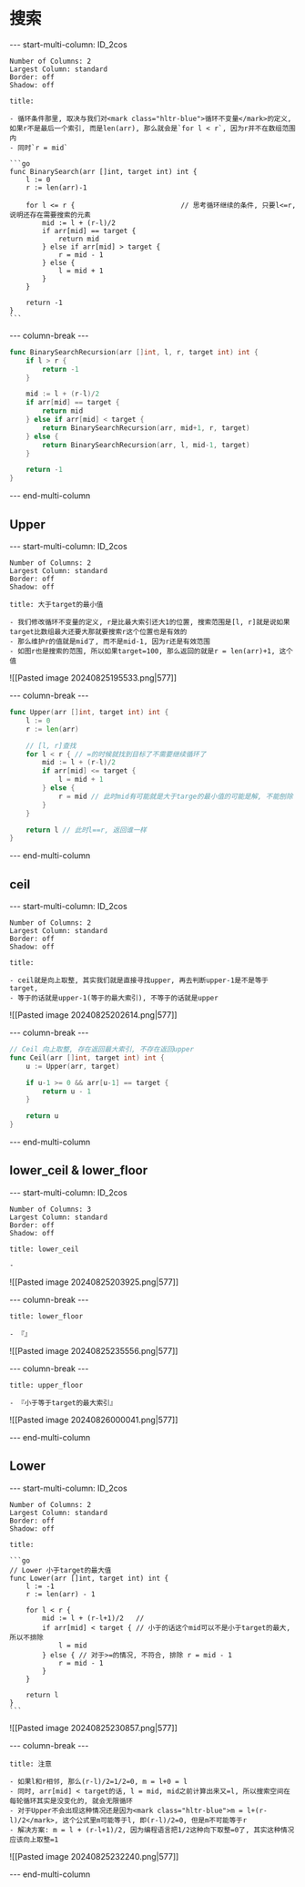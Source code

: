 # 搜索
--- start-multi-column: ID_2cos
```column-settings
Number of Columns: 2
Largest Column: standard
Border: off
Shadow: off
```

~~~ad-primary
title:  

- 循环条件那里, 取决与我们对<mark class="hltr-blue">循环不变量</mark>的定义, 如果r不是最后一个索引, 而是len(arr), 那么就会是`for l < r`, 因为r并不在数组范围内
- 同时`r = mid`

```go
func BinarySearch(arr []int, target int) int {
	l := 0
	r := len(arr)-1

	for l <= r {                          // 思考循环继续的条件, 只要l<=r, 说明还存在需要搜索的元素
		mid := l + (r-l)/2
		if arr[mid] == target {
			return mid
		} else if arr[mid] > target {
			r = mid - 1
		} else {
			l = mid + 1
		}
	}

	return -1
}
```
~~~

--- column-break ---

```go
func BinarySearchRecursion(arr []int, l, r, target int) int {
	if l > r {
		return -1
	}

	mid := l + (r-l)/2
	if arr[mid] == target {
		return mid
	} else if arr[mid] < target {
		return BinarySearchRecursion(arr, mid+1, r, target)
	} else {
		return BinarySearchRecursion(arr, l, mid-1, target)
	}

	return -1
}
```

--- end-multi-column
## Upper

--- start-multi-column: ID_2cos
```column-settings
Number of Columns: 2
Largest Column: standard
Border: off
Shadow: off
```

~~~ad-primary
title: 大于target的最小值

- 我们修改循环不变量的定义, r是比最大索引还大1的位置, 搜索范围是[l, r]就是说如果target比数组最大还要大那就要搜索r这个位置也是有效的
- 那么维护r的值就是mid了, 而不是mid-1, 因为r还是有效范围
- 如图r也是搜索的范围, 所以如果target=100, 那么返回的就是r = len(arr)+1, 这个值
~~~
![[Pasted image 20240825195533.png|577]]

--- column-break ---

```go
func Upper(arr []int, target int) int {
	l := 0
	r := len(arr)

	// [l, r]查找
	for l < r { // =的时候就找到目标了不需要继续循环了
		mid := l + (r-l)/2
		if arr[mid] <= target {
			l = mid + 1
		} else {
			r = mid // 此时mid有可能就是大于targe的最小值的可能是解, 不能刨除
		}
	}

	return l // 此时l==r, 返回谁一样
}
```

--- end-multi-column

## ceil

--- start-multi-column: ID_2cos
```column-settings
Number of Columns: 2
Largest Column: standard
Border: off
Shadow: off
```

~~~ad-primary
title:  

- ceil就是向上取整, 其实我们就是直接寻找upper, 再去判断upper-1是不是等于target, 
- 等于的话就是upper-1(等于的最大索引), 不等于的话就是upper
~~~
![[Pasted image 20240825202614.png|577]]

--- column-break ---

```go
// Ceil 向上取整, 存在返回最大索引, 不存在返回upper
func Ceil(arr []int, target int) int {
	u := Upper(arr, target)

	if u-1 >= 0 && arr[u-1] == target {
		return u - 1
	}

	return u
}
```

--- end-multi-column
## lower_ceil & lower_floor

--- start-multi-column: ID_2cos
```column-settings
Number of Columns: 3
Largest Column: standard
Border: off
Shadow: off
```

~~~ad-primary
title: lower_ceil

-  
~~~
![[Pasted image 20240825203925.png|577]]

--- column-break ---

~~~ad-grey
title: lower_floor

- 『』 
~~~
![[Pasted image 20240825235556.png|577]]

--- column-break ---

~~~ad-success
title: upper_floor

- 『小于等于target的最大索引』 
~~~
![[Pasted image 20240826000041.png|577]]

--- end-multi-column
## Lower

--- start-multi-column: ID_2cos
```column-settings
Number of Columns: 2
Largest Column: standard
Border: off
Shadow: off
```

~~~ad-primary
title:  

```go
// Lower 小于target的最大值
func Lower(arr []int, target int) int {
	l := -1
	r := len(arr) - 1

	for l < r {
		mid := l + (r-l+1)/2   //
		if arr[mid] < target { // 小于的话这个mid可以不是小于target的最大, 所以不排除
			l = mid
		} else { // 对于>=的情况, 不符合, 排除 r = mid - 1
			r = mid - 1
		}
	}

	return l
}
``` 
~~~
![[Pasted image 20240825230857.png|577]]

--- column-break ---

~~~ad-grey
title: 注意

- 如果l和r相邻, 那么(r-l)/2=1/2=0, m = l+0 = l
- 同时, arr[mid] < target的话, l = mid, mid之前计算出来又=l, 所以搜索空间在每轮循环其实是没变化的, 就会无限循环
- 对于Upper不会出现这种情况还是因为<mark class="hltr-blue">m = l+(r-l)/2</mark>, 这个公式里m可能等于l, 即(r-l)/2=0, 但是m不可能等于r
- 解决方案: m = l + (r-l+1)/2, 因为编程语言把1/2这种向下取整=0了, 其实这种情况应该向上取整=1
~~~
![[Pasted image 20240825232240.png|577]]

--- end-multi-column
